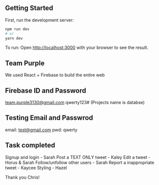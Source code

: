 ## Getting Started

First, run the development server:

```bash
npm run dev
# or
yarn dev
```

To run:
Open [http://localhost:3000](http://localhost:3000) with your browser to see the result.

## Team Purple
We used React + Firebase to build the entire web


## Firebase ID and Password

team.purple3130@gmail.com
qwerty123#
(Projects name is databse)

## Testing Email and Passwrod
email: test@gmail.com
pwd: qwerty

## Task completed
Signup and login - Sarah
Post a TEXT ONLY tweet - Kaley
Edit a tweet - Horus & Sarah
Follow/unfollow other users - Sarah
Report a inappropriate tweet - Kaycee
Styling - Hazel


Thank you Chris! 